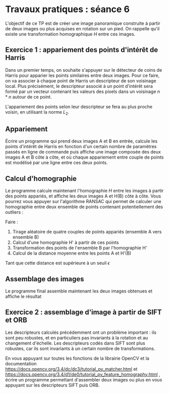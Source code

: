 # Travaux pratiques : séance 6

L'objectif de ce TP est de créer une image panoramique construite à partir de deux images ou plus acquises en rotation sur un pied. 
On rappelle qu'il existe une transformation homographique $`H`$ entre ces images.


## Exercice 1 : appariement des points d'intérêt de Harris

Dans un premier temps, on souhaite s'appuyer sur le détecteur de coins de Harris pour apparier les points similaires entre deux images.
Pour ce faire, on va associer à chaque point de Harris un descripteur de son voisinage local. Plus précisément, le descripteur associé à un point d'intérêt sera formé par un vecteur contenant les valeurs des pixels dans un voisinage $`n*n`$ autour de ce point.

L'appariement des points selon leur descripteur se fera au plus proche voisin, en utilisant la norme $`L_2`$.

## Appariement 

Écrire un programme qui prend deux images A et B en entrée, calcule les points d'intérêt de Harris en fonction d'un certain nombre de paramètres passés en ligne de commande puis affiche une image composée des deux images A et B côte à côte, et où chaque appariement entre couple de points est modélisé par une ligne entre ces deux points.

## Calcul d'homographie

Le programme calcule maintenant l'homographie $`H`$ entre les images à partir des points appariés, et affiche les deux images A et H(B) côte à côte.
Vous pourrez vous appuyer sur l'algorithme RANSAC qui permet de calculer une homographie entre deux ensemble de points contenant potentiellement des outliers :

Faire :
1. Tirage aléatoire de quatre couples de points appariés (ensemble A vers ensemble B)
2. Calcul d'une homographie H' à partir de ces points
3. Transformation des points de l'ensemble B par l'homographie H'
4. Calcul de la distance moyenne entre les points A et H'(B)
   
Tant que cette distance est supérieure à un seuil $`\epsilon`$


## Assemblage des images

Le programme final assemble maintenant les deux images obtenues et affiche le résultat

## Exercice 2 : assemblage d'image à partir de SIFT et ORB

Les descripteurs calculés précédemment ont un problème important : ils sont peu robustes, et en particuliers pas invariants à la rotation et au changement d'échelle.
Les descripteurs codés dans SIFT sont plus robustes, car ils sont invariants à un certain nombre de transformations. 

En vous appuyant sur toutes les fonctions de la librairie OpenCV et la documentation https://docs.opencv.org/3.4/dc/dc3/tutorial_py_matcher.html et https://docs.opencv.org/3.4/d1/de0/tutorial_py_feature_homography.html , écrire un programme permettant d'assembler deux images ou plus en vous appuyant sur les descripteurs SIFT puis ORB.



